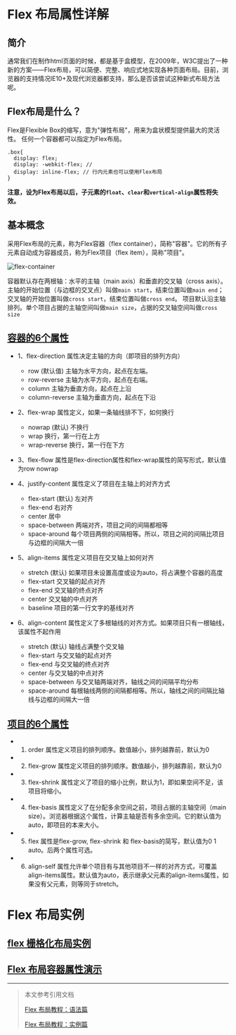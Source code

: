 
# Flex 布局属性详解

## 简介

通常我们在制作html页面的时候，都是基于盒模型，在2009年，W3C提出了一种新的方案——Flex布局，可以简便、完整、响应式地实现各种页面布局。目前，浏览器的支持情况IE10+及现代浏览器都支持，那么是否该尝试这种新式布局方法呢。

## Flex布局是什么？

Flex是Flexible Box的缩写，意为"弹性布局"，用来为盒状模型提供最大的灵活性。
任何一个容器都可以指定为Flex布局。

```
.box{
  display: flex;
  display: -webkit-flex; //
  display: inline-flex; // 行内元素也可以使用Flex布局
}
```
**注意，设为Flex布局以后，子元素的`float`、`clear`和`vertical-align`属性将失效。**


## 基本概念

采用Flex布局的元素，称为Flex容器（flex container），简称"容器"。它的所有子元素自动成为容器成员，称为Flex项目（flex item），简称"项目"。

![flex-container](http://og8z552x2.bkt.clouddn.com/flex-container.png)

容器默认存在两根轴：水平的主轴（main axis）和垂直的交叉轴（cross axis）。主轴的开始位置（与边框的交叉点）叫做`main start`，结束位置叫做`main end`；交叉轴的开始位置叫做`cross start`，结束位置叫做`cross end`。
项目默认沿主轴排列。单个项目占据的主轴空间叫做`main size`，占据的交叉轴空间叫做`cross size`


## [容器的6个属性](https://workflowy.com/s/Ceay.AN3QiSR6pK)

- 1、flex-direction 属性决定主轴的方向（即项目的排列方向）

	* row (默认值) 主轴为水平方向，起点在左端。
	* row-reverse 主轴为水平方向，起点在右端。
	* column 主轴为垂直方向，起点在上沿
	* column-reverse 主轴为垂直方向，起点在下沿

- 2、flex-wrap 属性定义，如果一条轴线排不下，如何换行

	* nowrap (默认) 不换行
	* wrap 换行，第一行在上方
	* wrap-reverse 换行，第一行在下方

-  3、flex-flow 属性是flex-direction属性和flex-wrap属性的简写形式，默认值为row nowrap

- 4、justify-content 属性定义了项目在主轴上的对齐方式

	* flex-start  (默认) 左对齐
	* flex-end 右对齐
	* center 居中
	* space-between 两端对齐，项目之间的间隔都相等
	* space-around 每个项目两侧的间隔相等。所以，项目之间的间隔比项目与边框的间隔大一倍

- 5、align-items 属性定义项目在交叉轴上如何对齐

	* stretch  (默认) 如果项目未设置高度或设为auto，将占满整个容器的高度
	* flex-start 交叉轴的起点对齐
	* flex-end 交叉轴的终点对齐
	* center 交叉轴的中点对齐
	* baseline 项目的第一行文字的基线对齐

- 6、align-content 属性定义了多根轴线的对齐方式。如果项目只有一根轴线，该属性不起作用

	* stretch  (默认) 轴线占满整个交叉轴
	* flex-start 与交叉轴的起点对齐
	* flex-end 与交叉轴的终点对齐
	* center 与交叉轴的中点对齐
	* space-between 与交叉轴两端对齐，轴线之间的间隔平均分布
	* space-around 每根轴线两侧的间隔都相等。所以，轴线之间的间隔比轴线与边框的间隔大一倍


## [项目的6个属性](https://workflowy.com/s/Ceay.AN3QiSR6pK)

- 1. order 属性定义项目的排列顺序。数值越小，排列越靠前，默认为0
- 2. flex-grow 属性定义项目的排列顺序。数值越小，排列越靠前，默认为0
- 3. flex-shrink 属性定义了项目的缩小比例，默认为1，即如果空间不足，该项目将缩小。
- 4. flex-basis 属性定义了在分配多余空间之前，项目占据的主轴空间（main size）。浏览器根据这个属性，计算主轴是否有多余空间。它的默认值为auto，即项目的本来大小。
- 5. flex 属性是flex-grow, flex-shrink 和 flex-basis的简写，默认值为0 1 auto。后两个属性可选。
- 6. align-self 属性允许单个项目有与其他项目不一样的对齐方式，可覆盖align-items属性。默认值为auto，表示继承父元素的align-items属性，如果没有父元素，则等同于stretch。


# Flex 布局实例

## [flex 栅格化布局实例](http://zyj1022.github.io/demos/flex-layout.html)
## [Flex 布局容器属性演示](http://zyj1022.github.io/demos/flex-properties.html)

----

>本文参考引用文档
>
> [Flex 布局教程：语法篇](http://www.ruanyifeng.com/blog/2015/07/flex-grammar.html)
>
> [Flex 布局教程：实例篇](http://www.ruanyifeng.com/blog/2015/07/flex-examples.html)
